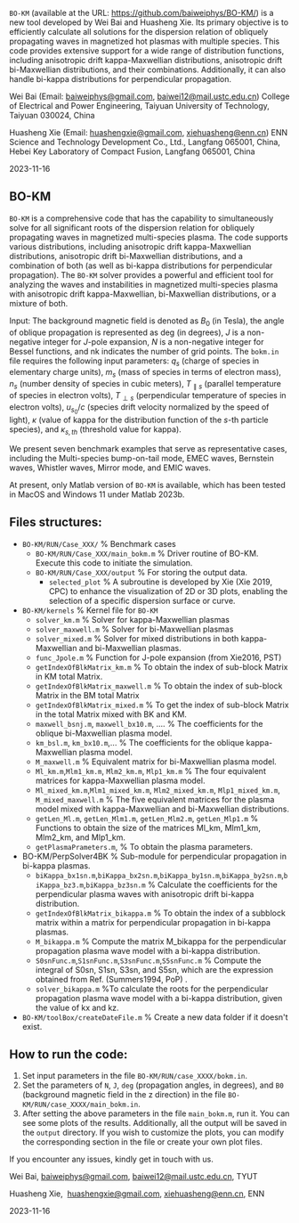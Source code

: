 ``BO-KM`` (available at the URL: https://github.com/baiweiphys/BO-KM/) is a new tool developed by Wei Bai and Huasheng Xie. Its primary objective is to efficiently calculate all solutions for the dispersion relation of obliquely propagating waves in magnetized hot plasmas with multiple species. This code provides extensive support for a wide range of distribution functions, including anisotropic drift kappa-Maxwellian distributions, anisotropic drift bi-Maxwellian distributions, and their combinations. Additionally, it can also handle bi-kappa distributions for perpendicular propagation.

Wei Bai (Email: baiweiphys@gmail.com, baiwei12@mail.ustc.edu.cn)
College of Electrical and Power Engineering, Taiyuan University of Technology, Taiyuan 030024, China

Huasheng Xie (Email: huashengxie@gmail.com, xiehuasheng@enn.cn)
ENN Science and Technology Development Co., Ltd., Langfang 065001, China,
Hebei Key Laboratory of Compact Fusion, Langfang 065001, China

2023-11-16

## BO-KM

``BO-KM`` is a comprehensive code that has the capability to simultaneously solve for all significant roots of the dispersion relation for obliquely propagating waves in magnetized multi-species plasma. The code supports various distributions, including anisotropic drift kappa-Maxwellian distributions, anisotropic drift bi-Maxwellian distributions, and a combination of both (as well as bi-kappa distributions for perpendicular propagation). The ``BO-KM`` solver provides a powerful and efficient tool for analyzing the waves and instabilities in magnetized multi-species plasma with anisotropic drift kappa-Maxwellian, bi-Maxwellian distributions, or a mixture of both.

Input: The background magnetic field is denoted as $B_0$ (in Tesla), the angle of oblique propagation is represented as deg (in degrees), $J$ is a non-negative integer for $J$-pole expansion, $N$ is a non-negative integer for Bessel functions, and nk indicates the number of grid points.
The ``bokm.in`` file requires the following input parameters: $q_s$ (charge of species in elementary charge units), $m_s$ (mass of species in terms of electron mass), $n_s$ (number density of species in cubic meters), $T_{\parallel s}$ (parallel temperature of species in electron volts), $T_{\perp s}$ (perpendicular temperature of species in electron volts), $u_{s_0}/c$ (species drift velocity normalized by the speed of light), $\kappa$ (value of kappa for the distribution function of the $s$-th particle species), and $\kappa_{s,th}$ (threshold value for kappa).

We present seven benchmark examples that serve as representative cases, including the Multi-species bump-on-tail mode, EMEC waves, Bernstein waves, Whistler waves, Mirror mode, and EMIC waves.

At present, only Matlab version of ``BO-KM`` is available, which has been tested in MacOS and Windows 11 under Matlab 2023b.

## Files structures:

- ``BO-KM/RUN/Case_XXX/``    %  Benchmark  cases 
	- ``BO-KM/RUN/Case_XXX/main_bokm.m``    % Driver routine of BO-KM. Execute this code to initiate the simulation.
	- ``BO-KM/RUN/Case_XXX/output`` % For storing the output data.
		- ``selected_plot``  % A subroutine is developed by Xie (Xie 2019, CPC) to enhance the visualization of 2D or 3D plots, enabling the selection of a specific dispersion surface or curve.
- ``BO-KM/kernels``                        %  Kernel file for ``BO-KM``
	- ``solver_km.m``                   % Solver for kappa-Maxwellian plasmas
	 - ``solver_maxwell.m``        % Solver for bi-Maxwellian plasmas
	 - ``solver_mixed.m``            % Solver for mixed distributions in both kappa-Maxwellian and bi-Maxwellian plasmas.
	 - ``func_Jpole.m``                % Function for J-pole expansion (from Xie2016, PST)
	 - ``getIndexOfBlkMatrix_km.m``  % To obtain the index of sub-block Matrix in KM total Matrix.
	 -  ``getIndexOfBlkMatrix_maxwell.m``    % To obtain the index of sub-block Matrix in the BM total Matrix
	 - ``getIndexOfBlkMatrix_mixed.m``          % To get the index of sub-block Matrix in the total Matrix mixed with BK and KM.
	 - ``maxwell_bsnj.m``, ``maxwell_bx10.m``, ....  % The coefficients for the oblique bi-Maxwellian plasma model.
	 - ``km_bsl.m``, ``km_bx10.m``,...  % The coefficients for the oblique kappa-Maxwellian plasma model.
	 - ``M_maxwell.m``   % Equivalent matrix for bi-Maxwellian plasma model.
	 - ``Ml_km.m``,``Mlm1_km.m``, ``Mlm2_km.m``, ``Mlp1_km.m``  % The four equivalent matrices for kappa-Maxwellian plasma model.
	 - ``Ml_mixed_km.m``,``Mlm1_mixed_km.m``, ``Mlm2_mixed_km.m``, ``Mlp1_mixed_km.m``, ``M_mixed_maxwell.m``  % The five equivalent matrices for the plasma model mixed with kappa-Maxwellian and bi-Maxwellian distributions.
	 - ``getLen_Ml.m``, ``getLen_Mlm1.m``, ``getLen_Mlm2.m``, ``getLen_Mlp1.m``  % Functions to obtain the size of the matrices Ml_km, Mlm1_km, Mlm2_km, and Mlp1_km.
	 - ``getPlasmaPrameters.m``, % To obtain the plasma parameters.
- BO-KM/PerpSolver4BK  % Sub-module for perpendicular propagation in bi-kappa plasmas.
	- ``biKappa_bx1sn.m``,``biKappa_bx2sn.m``,``biKappa_by1sn.m``,``biKappa_by2sn.m``,``biKappa_bz3.m``,``biKappa_bz3sn.m``  % Calculate the coefficients for the perpendicular plasma waves with anisotropic drift bi-kappa distribution.
	- ``getIndexOfBlkMatrix_bikappa.m`` % To obtain the index of a subblock matrix within a matrix for perpendicular propagation in bi-kappa plasmas.
	- ``M_bikappa.m``  % Compute the matrix M_bikappa for the perpendicular propagation plasma wave model with a bi-kappa distribution.
	- ``S0snFunc.m``,``S1snFunc.m``,``S3snFunc.m``,``S5snFunc.m``  % Compute the integral of S0sn, S1sn, S3sn, and S5sn, which are the expression obtained from Ref. (Summers1994, PoP) .
	- ``solver_bikappa.m``   %To calculate the roots for the perpendicular propagation plasma wave model with a bi-kappa distribution, given the value of kx and kz.
- ``BO-KM/toolBox/createDateFile.m`` % Create a new data folder if it doesn't exist.

## How to run the code:

1. Set input parameters in the file ``BO-KM/RUN/case_XXXX/bokm.in``.
2. Set the parameters of ``N``, ``J``, ``deg`` (propagation angles, in degrees), and ``B0`` (background magnetic field in the z direction) in the file ``BO-KM/RUN/case_XXXX/main_bokm.in``.
3. After setting the above parameters in the file ``main_bokm.m``, run it. You can see some plots of the results. Additionally, all the output will be saved in the ``output`` directory. If you wish to customize the plots, you can modify the corresponding section in the file or create your own plot files.

If you encounter any issues, kindly get in touch with us.

Wei Bai, baiweiphys@gmail.com, baiwei12@mail.ustc.edu.cn, TYUT

Huasheng Xie,  huashengxie@gmail.com, xiehuasheng@enn.cn, ENN

2023-11-16 


